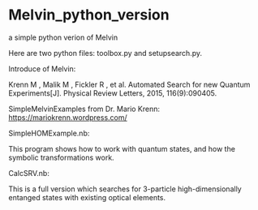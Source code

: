 # Melvin_python_version

a simple python verion of Melvin

Here are two python files: toolbox.py and setupsearch.py.

Introduce of Melvin:

Krenn M , Malik M , Fickler R , et al. Automated Search for new Quantum Experiments[J]. Physical Review Letters, 2015, 116(9):090405.


SimpleMelvinExamples from Dr. Mario Krenn:
https://mariokrenn.wordpress.com/

SimpleHOMExample.nb:

This program shows how to work with quantum states, and how the symbolic transformations work.

CalcSRV.nb:

This is a full version which searches for 3-particle high-dimensionally entanged states with existing optical elements.

